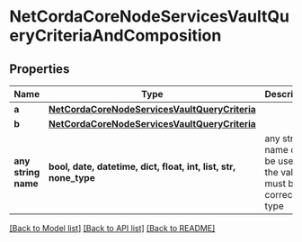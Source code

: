 # NetCordaCoreNodeServicesVaultQueryCriteriaAndComposition

## Properties
Name | Type | Description | Notes
------------ | ------------- | ------------- | -------------
**a** | [**NetCordaCoreNodeServicesVaultQueryCriteria**](NetCordaCoreNodeServicesVaultQueryCriteria.md) |  | 
**b** | [**NetCordaCoreNodeServicesVaultQueryCriteria**](NetCordaCoreNodeServicesVaultQueryCriteria.md) |  | 
**any string name** | **bool, date, datetime, dict, float, int, list, str, none_type** | any string name can be used but the value must be the correct type | [optional]

[[Back to Model list]](../README.md#documentation-for-models) [[Back to API list]](../README.md#documentation-for-api-endpoints) [[Back to README]](../README.md)


